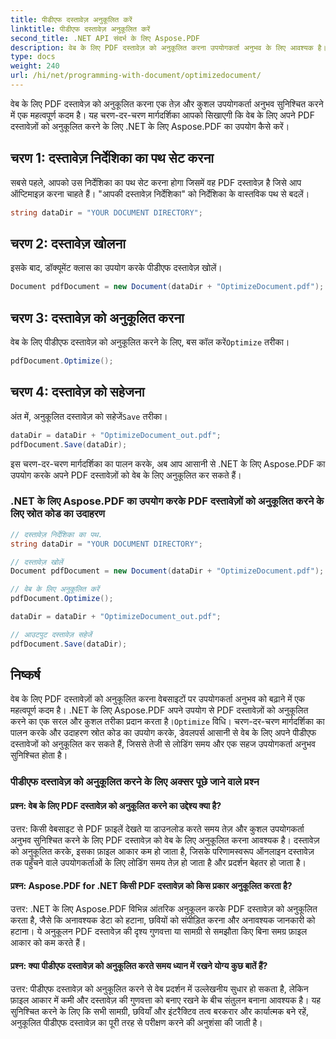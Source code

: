 ```yaml
---
title: पीडीएफ दस्तावेज़ अनुकूलित करें
linktitle: पीडीएफ दस्तावेज़ अनुकूलित करें
second_title: .NET API संदर्भ के लिए Aspose.PDF
description: वेब के लिए PDF दस्तावेज़ को अनुकूलित करना उपयोगकर्ता अनुभव के लिए आवश्यक है। इस चरण-दर-चरण मार्गदर्शिका के साथ .NET के लिए Aspose.PDF का उपयोग करके इसे कैसे करें, यह जानें।
type: docs
weight: 240
url: /hi/net/programming-with-document/optimizedocument/
---
```

वेब के लिए PDF दस्तावेज़ को अनुकूलित करना एक तेज़ और कुशल उपयोगकर्ता अनुभव सुनिश्चित करने में एक महत्वपूर्ण कदम है। यह चरण-दर-चरण मार्गदर्शिका आपको सिखाएगी कि वेब के लिए अपने PDF दस्तावेज़ों को अनुकूलित करने के लिए .NET के लिए Aspose.PDF का उपयोग कैसे करें।

## चरण 1: दस्तावेज़ निर्देशिका का पथ सेट करना

सबसे पहले, आपको उस निर्देशिका का पथ सेट करना होगा जिसमें वह PDF दस्तावेज़ है जिसे आप ऑप्टिमाइज़ करना चाहते हैं। "आपकी दस्तावेज़ निर्देशिका" को निर्देशिका के वास्तविक पथ से बदलें।

```csharp
string dataDir = "YOUR DOCUMENT DIRECTORY";
```

## चरण 2: दस्तावेज़ खोलना

इसके बाद, डॉक्यूमेंट क्लास का उपयोग करके पीडीएफ दस्तावेज़ खोलें।

```csharp
Document pdfDocument = new Document(dataDir + "OptimizeDocument.pdf");
```

## चरण 3: दस्तावेज़ को अनुकूलित करना

 वेब के लिए पीडीएफ दस्तावेज़ को अनुकूलित करने के लिए, बस कॉल करें`Optimize` तरीका।

```csharp
pdfDocument.Optimize();
```

## चरण 4: दस्तावेज़ को सहेजना

 अंत में, अनुकूलित दस्तावेज़ को सहेजें`Save` तरीका।

```csharp
dataDir = dataDir + "OptimizeDocument_out.pdf";
pdfDocument.Save(dataDir);
```

इस चरण-दर-चरण मार्गदर्शिका का पालन करके, अब आप आसानी से .NET के लिए Aspose.PDF का उपयोग करके अपने PDF दस्तावेज़ों को वेब के लिए अनुकूलित कर सकते हैं।

### .NET के लिए Aspose.PDF का उपयोग करके PDF दस्तावेज़ों को अनुकूलित करने के लिए स्रोत कोड का उदाहरण

```csharp
// दस्तावेज़ निर्देशिका का पथ.
string dataDir = "YOUR DOCUMENT DIRECTORY";

// दस्तावेज़ खोलें
Document pdfDocument = new Document(dataDir + "OptimizeDocument.pdf");

// वेब के लिए अनुकूलित करें
pdfDocument.Optimize();

dataDir = dataDir + "OptimizeDocument_out.pdf";

// आउटपुट दस्तावेज़ सहेजें
pdfDocument.Save(dataDir);
```

## निष्कर्ष

 वेब के लिए PDF दस्तावेज़ों को अनुकूलित करना वेबसाइटों पर उपयोगकर्ता अनुभव को बढ़ाने में एक महत्वपूर्ण कदम है। .NET के लिए Aspose.PDF अपने उपयोग से PDF दस्तावेज़ों को अनुकूलित करने का एक सरल और कुशल तरीका प्रदान करता है।`Optimize` विधि। चरण-दर-चरण मार्गदर्शिका का पालन करके और उदाहरण स्रोत कोड का उपयोग करके, डेवलपर्स आसानी से वेब के लिए अपने पीडीएफ दस्तावेजों को अनुकूलित कर सकते हैं, जिससे तेजी से लोडिंग समय और एक सहज उपयोगकर्ता अनुभव सुनिश्चित होता है।

### पीडीएफ दस्तावेज़ को अनुकूलित करने के लिए अक्सर पूछे जाने वाले प्रश्न

#### प्रश्न: वेब के लिए PDF दस्तावेज़ को अनुकूलित करने का उद्देश्य क्या है?

उत्तर: किसी वेबसाइट से PDF फ़ाइलें देखते या डाउनलोड करते समय तेज़ और कुशल उपयोगकर्ता अनुभव सुनिश्चित करने के लिए PDF दस्तावेज़ को वेब के लिए अनुकूलित करना आवश्यक है। दस्तावेज़ को अनुकूलित करके, इसका फ़ाइल आकार कम हो जाता है, जिसके परिणामस्वरूप ऑनलाइन दस्तावेज़ तक पहुँचने वाले उपयोगकर्ताओं के लिए लोडिंग समय तेज़ हो जाता है और प्रदर्शन बेहतर हो जाता है।

#### प्रश्न: Aspose.PDF for .NET किसी PDF दस्तावेज़ को किस प्रकार अनुकूलित करता है?

उत्तर: .NET के लिए Aspose.PDF विभिन्न आंतरिक अनुकूलन करके PDF दस्तावेज़ को अनुकूलित करता है, जैसे कि अनावश्यक डेटा को हटाना, छवियों को संपीड़ित करना और अनावश्यक जानकारी को हटाना। ये अनुकूलन PDF दस्तावेज़ की दृश्य गुणवत्ता या सामग्री से समझौता किए बिना समग्र फ़ाइल आकार को कम करते हैं।

#### प्रश्न: क्या पीडीएफ दस्तावेज़ को अनुकूलित करते समय ध्यान में रखने योग्य कुछ बातें हैं?

उत्तर: पीडीएफ दस्तावेज़ को अनुकूलित करने से वेब प्रदर्शन में उल्लेखनीय सुधार हो सकता है, लेकिन फ़ाइल आकार में कमी और दस्तावेज़ की गुणवत्ता को बनाए रखने के बीच संतुलन बनाना आवश्यक है। यह सुनिश्चित करने के लिए कि सभी सामग्री, छवियाँ और इंटरैक्टिव तत्व बरकरार और कार्यात्मक बने रहें, अनुकूलित पीडीएफ दस्तावेज़ का पूरी तरह से परीक्षण करने की अनुशंसा की जाती है।